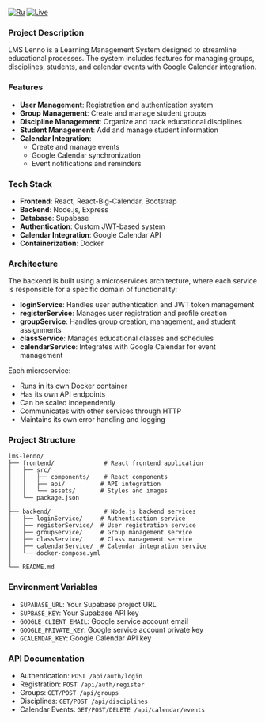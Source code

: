 [![Ru](https://img.shields.io/badge/Rus-blue)](README_ru.md)
[![Live](https://img.shields.io/badge/Live-pink)](https://lms-lenno-frontend.vercel.app)

### Project Description
LMS Lenno is a Learning Management System designed to streamline educational processes. The system includes features for managing groups, disciplines, students, and calendar events with Google Calendar integration.

### Features
- **User Management**: Registration and authentication system
- **Group Management**: Create and manage student groups
- **Discipline Management**: Organize and track educational disciplines
- **Student Management**: Add and manage student information
- **Calendar Integration**: 
  - Create and manage events
  - Google Calendar synchronization
  - Event notifications and reminders

### Tech Stack
- **Frontend**: React, React-Big-Calendar, Bootstrap
- **Backend**: Node.js, Express
- **Database**: Supabase
- **Authentication**: Custom JWT-based system
- **Calendar Integration**: Google Calendar API
- **Containerization**: Docker

### Architecture
The backend is built using a microservices architecture, where each service is responsible for a specific domain of functionality:

- **loginService**: Handles user authentication and JWT token management
- **registerService**: Manages user registration and profile creation
- **groupService**: Handles group creation, management, and student assignments
- **classService**: Manages educational classes and schedules
- **calendarService**: Integrates with Google Calendar for event management

Each microservice:
- Runs in its own Docker container
- Has its own API endpoints
- Can be scaled independently
- Communicates with other services through HTTP
- Maintains its own error handling and logging

### Project Structure
```
lms-lenno/
├── frontend/              # React frontend application
│   ├── src/
│   │   ├── components/    # React components
│   │   ├── api/          # API integration
│   │   └── assets/       # Styles and images
│   └── package.json
│
├── backend/               # Node.js backend services
│   ├── loginService/     # Authentication service
│   ├── registerService/  # User registration service
│   ├── groupService/     # Group management service
│   ├── classService/     # Class management service
│   ├── calendarService/  # Calendar integration service
│   └── docker-compose.yml
│
└── README.md
```

### Environment Variables
- `SUPABASE_URL`: Your Supabase project URL
- `SUPBASE_KEY`: Your Supabase API key
- `GOOGLE_CLIENT_EMAIL`: Google service account email
- `GOOGLE_PRIVATE_KEY`: Google service account private key
- `GCALENDAR_KEY`: Google Calendar API key

### API Documentation
- Authentication: `POST /api/auth/login`
- Registration: `POST /api/auth/register`
- Groups: `GET/POST /api/groups`
- Disciplines: `GET/POST /api/disciplines`
- Calendar Events: `GET/POST/DELETE /api/calendar/events`
